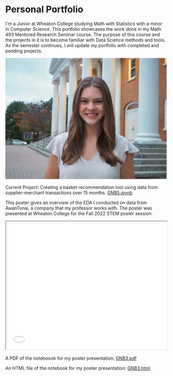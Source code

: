 # Personal Portfolio
I'm a Junior at Wheaton College studying Math with Statistics with a minor in Computer Science. This portfolio showcases the work done in my Math 493 Mentored Research Seminar course. The purpose of this course and the projects in it is to become familiar with Data Science methods and tools. As the semester continues, I will update my portfolio with completed and pending projects.

![image](grace.jpeg)

Current Project: Creating a basket recommendation tool using data from supplier-merchant transactions over 15 months. [GNB5.ipynb](https://github.com/graceflitsch/basketsrec/blob/main/GNB5.ipynb)

This poster gives an overview of the EDA I conducted on data from AwanTunai, a company that my professor works with. The poster was presented at Wheaton College for the Fall 2022 STEM poster session.

<iframe width="100%" height="400" src="Data Science Poster (4).pdf"></iframe>

  
  

A PDF of the noteboook for my poster presentation: [GNB3.pdf](https://graceflitsch.github.io/GNB3.pdf)


An HTML file of the notebook for my poster presentation: [GNB3.html](https://graceflitsch.github.io/GNB3.html)



